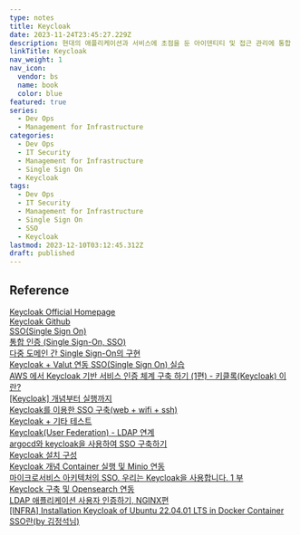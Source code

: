 ```yaml
---
type: notes
title: Keycloak
date: 2023-11-24T23:45:27.229Z
description: 현대의 애플리케이션과 서비스에 초점을 둔 아이덴티티 및 접근 관리에 통합 인증을 허용하는 오픈 소스 소프트웨어 제품
linkTitle: Keycloak
nav_weight: 1
nav_icon:
  vendor: bs
  name: book
  color: blue
featured: true
series:
  - Dev Ops
  - Management for Infrastructure
categories:
  - Dev Ops
  - IT Security
  - Management for Infrastructure
  - Single Sign On
  - Keycloak
tags:
  - Dev Ops
  - IT Security
  - Management for Infrastructure
  - Single Sign On
  - SSO
  - Keycloak
lastmod: 2023-12-10T03:12:45.312Z
draft: published
---
```


## Reference

[Keycloak Official Homepage](https://www.keycloak.org/)  
[Keycloak Github](https://github.com/keycloak/keycloak)  
[SSO(Single Sign On)](https://junhyunny.github.io/information/security/single-sign-on/)  
[통합 인증 (Single Sign-On, SSO)](https://help.adjust.com/ko/article/sso)  
[다중 도메인 간 Single Sign-On의 구현](https://medium.com/@lifthus531/%EB%8B%A4%EC%A4%91-%EB%8F%84%EB%A9%94%EC%9D%B8-%EA%B0%84-single-sign-on%EC%9D%98-%EA%B5%AC%ED%98%84-7c3e4a0a2bea)  
[Keycloak + Valut 연동 SSO(Single Sign On) 실습](https://wlsdn3004.tistory.com/13)  
[AWS 에서 Keycloak 기반 서비스 인증 체계 구축 하기 (1편) - 키클록(Keycloak) 이란?](https://devocean.sk.com/experts/techBoardDetail.do?ID=165131&boardType=experts&page=&searchData=&subIndex=&idList=)  
[[Keycloak] 개념부터 실행까지](https://velog.io/@juhyeon1114/keycloak-%EA%B0%9C%EB%85%90%EB%B6%80%ED%84%B0-%EC%8B%A4%ED%96%89%EA%B9%8C%EC%A7%80)  
[Keycloak를 이용한 SSO 구축(web + wifi + ssh)](https://tech.socarcorp.kr/security/2019/07/31/keycloak-sso.html)  
[Keycloak + 기타 테스트](https://github.com/hsw0/test-keycloak)  
[Keycloak(User Federation) - LDAP 연계](https://hs-note.tistory.com/23)  
[argocd와 keycloak을 사용하여 SSO 구축하기](https://kmaster.tistory.com/77)  
[Keycloak 설치 구성](https://tommypagy.tistory.com/441)  
[Keycloak 개념 Container 실행 및 Minio 연동](https://jeongchul.tistory.com/709)  
[마이크로서비스 아키텍처의 SSO. 우리는 Keycloak을 사용합니다. 1 부](https://prohoster.info/ko/blog/sso-na-mikroservisnoj-arhitekture-ispolzuem-keycloak-chast-%E2%84%961)  
[Keyclock 구축 및 Opensearch 연동](https://velog.io/@ziggy/Keyclock-%EA%B5%AC%EC%B6%95-%EB%B0%8F-Opensearch-%EC%97%B0%EB%8F%99)  
[LDAP 애플리케이션 사용자 인증하기, NGINX편](https://nginxstore.com/blog/nginx/ldap-%EC%95%A0%ED%94%8C%EB%A6%AC%EC%BC%80%EC%9D%B4%EC%85%98-%EC%82%AC%EC%9A%A9%EC%9E%90-%EC%9D%B8%EC%A6%9D%ED%95%98%EA%B8%B0-nginx%ED%8E%B8/)  
[[INFRA] Installation Keycloak of Ubuntu 22.04.01 LTS in Docker Container](https://junyharang.tistory.com/376)  
[SSO란(by 김정석님)](https://medium.com/twolinecode/sso%EB%9E%80-by-%EA%B9%80%EC%A0%95%EC%84%9D%EB%8B%98-62b5cc0da90d)

